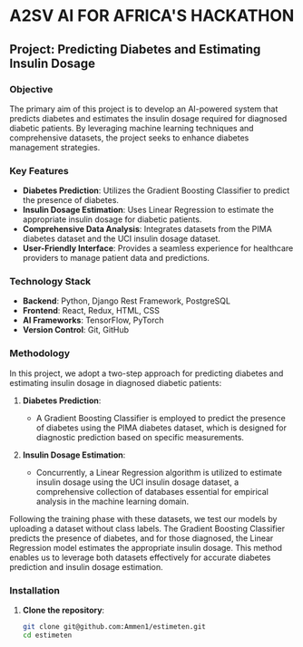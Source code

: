 # A2SV AI FOR AFRICA'S HACKATHON

## Project: Predicting Diabetes and Estimating Insulin Dosage

### Objective
The primary aim of this project is to develop an AI-powered system that predicts diabetes and estimates the insulin dosage required for diagnosed diabetic patients. By leveraging machine learning techniques and comprehensive datasets, the project seeks to enhance diabetes management strategies.

### Key Features
- **Diabetes Prediction**: Utilizes the Gradient Boosting Classifier to predict the presence of diabetes.
- **Insulin Dosage Estimation**: Uses Linear Regression to estimate the appropriate insulin dosage for diabetic patients.
- **Comprehensive Data Analysis**: Integrates datasets from the PIMA diabetes dataset and the UCI insulin dosage dataset.
- **User-Friendly Interface**: Provides a seamless experience for healthcare providers to manage patient data and predictions.

### Technology Stack
- **Backend**: Python, Django Rest Framework, PostgreSQL
- **Frontend**: React, Redux, HTML, CSS
- **AI Frameworks**: TensorFlow, PyTorch
- **Version Control**: Git, GitHub

### Methodology
In this project, we adopt a two-step approach for predicting diabetes and estimating insulin dosage in diagnosed diabetic patients:

1. **Diabetes Prediction**:
   - A Gradient Boosting Classifier is employed to predict the presence of diabetes using the PIMA diabetes dataset, which is designed for diagnostic prediction based on specific measurements.

2. **Insulin Dosage Estimation**:
   - Concurrently, a Linear Regression algorithm is utilized to estimate insulin dosage using the UCI insulin dosage dataset, a comprehensive collection of databases essential for empirical analysis in the machine learning domain.

Following the training phase with these datasets, we test our models by uploading a dataset without class labels. The Gradient Boosting Classifier predicts the presence of diabetes, and for those diagnosed, the Linear Regression model estimates the appropriate insulin dosage. This method enables us to leverage both datasets effectively for accurate diabetes prediction and insulin dosage estimation.

### Installation

1. **Clone the repository**:
   ```bash
   git clone git@github.com:Ammen1/estimeten.git
   cd estimeten
